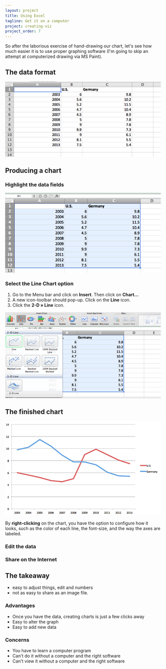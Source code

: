 ```yaml
---
layout: project
title: Using Excel
tagline: Get it on a computer
project: creating-viz
project_order: 7
---
```


So after the laborious exercise of hand-drawing our chart, let's see how much easier it is to use proper graphing software (I'm going to skip an attempt at computerized drawing via MS Paint).


## The data format

![The data in Excel](/images/projects/creating-viz/02-as-excel-data.png)


## Producing a chart


### Highlight the data fields

![Highlight the data](/images/projects/creating-viz/02-excel-highlighted-data.png)


### Select the Line Chart option

1. Go to the Menu bar and click on **Insert**. Then click on **Chart...**
2. A new icon-toolbar should pop-up. Click on the **Line** icon.
3. Click the **2-D &raquo; Line** icon.

![Selecting the Line Chart option](/images/projects/creating-viz/02-excel-select-line-chart.png)


## The finished chart

![The Excel generated chart](/images/projects/creating-viz/02-finished-excel-line-chart.png)

By **right-clicking** on the chart, you have the option to configure how it looks, such as the color of each line, the font-size, and the way the axes are labeled.


### Edit the data

### Share on the Internet


## The takeaway
- easy to adjust things, edit and numbers
- not as easy to share as an image file.


### Advantages

- Once you have the data, creating charts is just a few clicks away
- Easy to alter the graph
- Easy to add new data


### Concerns

- You have to learn a computer program
- Can't do it without a computer and the right software
- Can't view it without a computer and the right software

